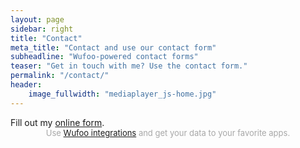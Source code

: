 ```yaml
---
layout: page
sidebar: right
title: "Contact"
meta_title: "Contact and use our contact form"
subheadline: "Wufoo-powered contact forms"
teaser: "Get in touch with me? Use the contact form."
permalink: "/contact/"
header:
    image_fullwidth: "mediaplayer_js-home.jpg"
---
```

<div id="wufoo-zg2e4v81uvgnvw">
Fill out my <a href="https://mariusmiron.wufoo.com/forms/zg2e4v81uvgnvw">online form</a>.
</div>
<div id="wuf-adv" style="font-family:inherit;font-size: small;color:#a7a7a7;text-align:center;display:block;">Use <a href="http://wufoo.com.mx/partners/">Wufoo integrations</a> and get your data to your favorite apps.</div>
<script type="text/javascript">var zg2e4v81uvgnvw;(function(d, t) {
var s = d.createElement(t), options = {
'userName':'mariusmiron',
'formHash':'zg2e4v81uvgnvw',
'autoResize':true,
'height':'497',
'async':true,
'host':'wufoo.com',
'header':'show',
'ssl':true};
s.src = ('https:' == d.location.protocol ? 'https://' : 'http://') + 'www.wufoo.com/scripts/embed/form.js';
s.onload = s.onreadystatechange = function() {
var rs = this.readyState; if (rs) if (rs != 'complete') if (rs != 'loaded') return;
try { zg2e4v81uvgnvw = new WufooForm();zg2e4v81uvgnvw.initialize(options);zg2e4v81uvgnvw.display(); } catch (e) {}};
var scr = d.getElementsByTagName(t)[0], par = scr.parentNode; par.insertBefore(s, scr);
})(document, 'script');</script>

